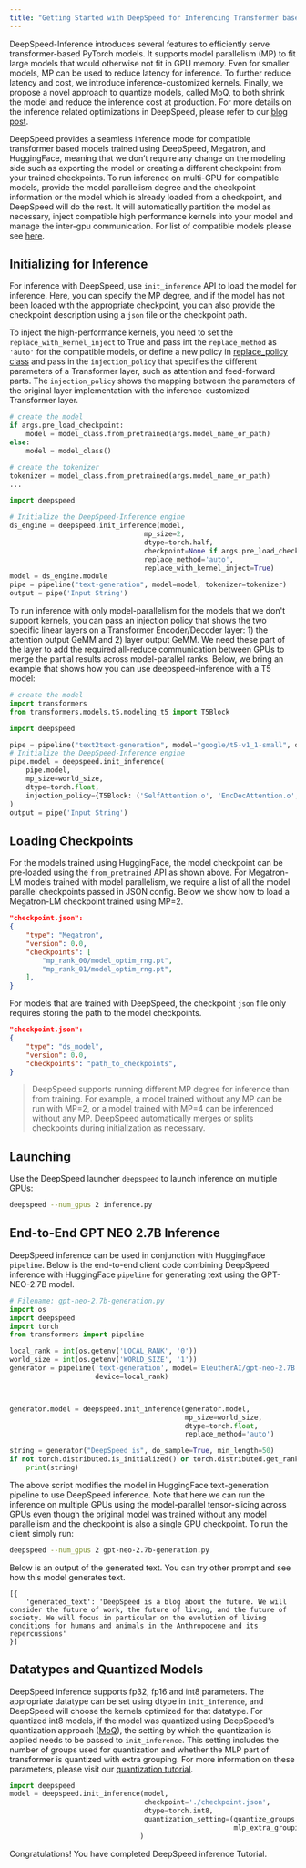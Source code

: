 ```yaml
---
title: "Getting Started with DeepSpeed for Inferencing Transformer based Models"
---
```


DeepSpeed-Inference introduces several features to efficiently serve transformer-based PyTorch models. It supports model parallelism (MP) to fit large models that would otherwise not fit in GPU memory. Even for smaller models, MP can be used to reduce latency for inference. To further reduce latency and cost, we introduce inference-customized kernels. Finally, we propose a novel approach to quantize models, called MoQ, to both shrink the model and reduce the inference cost at production. For more details on the inference related optimizations in DeepSpeed, please refer to our [blog post](https://www.microsoft.com/en-us/research/blog/deepspeed-accelerating-large-scale-model-inference-and-training-via-system-optimizations-and-compression/).

DeepSpeed provides a seamless inference mode for compatible transformer based models trained using DeepSpeed, Megatron, and HuggingFace, meaning that we don’t require any change on the modeling side such as exporting the model or creating a different checkpoint from your trained checkpoints. To run inference on multi-GPU for compatible models, provide the model parallelism degree and the checkpoint information or the model which is already loaded from a checkpoint, and DeepSpeed will do the rest. It will automatically partition the model as necessary, inject compatible high performance kernels into your model and manage the inter-gpu communication. For list of compatible models please see [here](https://github.com/microsoft/DeepSpeed/blob/master/deepspeed/module_inject/replace_policy.py).

## Initializing for Inference

For inference with DeepSpeed, use `init_inference` API to load the model for inference. Here, you can specify the MP degree, and if the model has not been loaded with the appropriate checkpoint, you can also provide the checkpoint description using a `json` file or the checkpoint path.

To inject the high-performance kernels, you need to set the `replace_with_kernel_inject` to True and pass int the `replace_method` as `'auto'` for the compatible models, or define a new policy in [replace_policy class](https://github.com/microsoft/DeepSpeed/blob/master/deepspeed/module_inject/replace_policy.py) and pass in the `injection_policy` that specifies the different parameters of a Transformer layer, such as attention and feed-forward parts. The `injection_policy` shows the mapping between the parameters of the original layer implementation with the inference-customized Transformer layer.

```python
# create the model
if args.pre_load_checkpoint:
    model = model_class.from_pretrained(args.model_name_or_path)
else:
    model = model_class()

# create the tokenizer
tokenizer = model_class.from_pretrained(args.model_name_or_path)
...

import deepspeed

# Initialize the DeepSpeed-Inference engine
ds_engine = deepspeed.init_inference(model,
                                 mp_size=2,
                                 dtype=torch.half,
                                 checkpoint=None if args.pre_load_checkpoint else args.checkpoint_json,
                                 replace_method='auto',
                                 replace_with_kernel_inject=True)
model = ds_engine.module
pipe = pipeline("text-generation", model=model, tokenizer=tokenizer)
output = pipe('Input String')
```

To run inference with only model-parallelism for the models that we don't support kernels, you can pass an injection policy that shows the two specific linear layers on a Transformer Encoder/Decoder layer: 1) the attention output GeMM and 2) layer output GeMM. We need these part of the layer to add the required all-reduce communication between GPUs to merge the partial results across model-parallel ranks. Below, we bring an example that shows how you can use deepspeed-inference with a T5 model:


```python
# create the model
import transformers
from transformers.models.t5.modeling_t5 import T5Block

import deepspeed

pipe = pipeline("text2text-generation", model="google/t5-v1_1-small", device=local_rank)
# Initialize the DeepSpeed-Inference engine
pipe.model = deepspeed.init_inference(
    pipe.model,
    mp_size=world_size,
    dtype=torch.float,
    injection_policy={T5Block: ('SelfAttention.o', 'EncDecAttention.o', 'DenseReluDense.wo')}
)
output = pipe('Input String')
```

## Loading Checkpoints

For the models trained using HuggingFace, the model checkpoint can be pre-loaded using the `from_pretrained` API as shown above. For Megatron-LM models trained with model parallelism, we require a list of all the model parallel checkpoints passed in JSON config. Below we show how to load a Megatron-LM checkpoint trained using MP=2.

```json
"checkpoint.json":
{
    "type": "Megatron",
    "version": 0.0,
    "checkpoints": [
        "mp_rank_00/model_optim_rng.pt",
        "mp_rank_01/model_optim_rng.pt",
    ],
}
```
For models that are trained with DeepSpeed, the checkpoint `json` file only requires storing the path to the model checkpoints.
```json
"checkpoint.json":
{
    "type": "ds_model",
    "version": 0.0,
    "checkpoints": "path_to_checkpoints",
}
```

> DeepSpeed supports running different MP degree for inference than from training. For example, a model trained without any MP can be run with MP=2, or a model trained with MP=4 can be inferenced without any MP. DeepSpeed automatically merges or splits checkpoints during initialization as necessary.

## Launching

Use the DeepSpeed launcher `deepspeed` to launch inference on multiple GPUs:

```bash
deepspeed --num_gpus 2 inference.py
```

## End-to-End GPT NEO 2.7B Inference

DeepSpeed inference can be used in conjunction with HuggingFace `pipeline`. Below is the end-to-end client code combining DeepSpeed inference with HuggingFace `pipeline` for generating text using the GPT-NEO-2.7B model.

```python
# Filename: gpt-neo-2.7b-generation.py
import os
import deepspeed
import torch
from transformers import pipeline

local_rank = int(os.getenv('LOCAL_RANK', '0'))
world_size = int(os.getenv('WORLD_SIZE', '1'))
generator = pipeline('text-generation', model='EleutherAI/gpt-neo-2.7B',
                     device=local_rank)



generator.model = deepspeed.init_inference(generator.model,
                                           mp_size=world_size,
                                           dtype=torch.float,
                                           replace_method='auto')

string = generator("DeepSpeed is", do_sample=True, min_length=50)
if not torch.distributed.is_initialized() or torch.distributed.get_rank() == 0:
    print(string)

```
The above script modifies the model in HuggingFace text-generation pipeline to use DeepSpeed inference. Note that here we can run the inference on multiple GPUs using the model-parallel tensor-slicing across GPUs even though the original model was trained without any model parallelism and the checkpoint is also a single GPU checkpoint. To run the client simply run:

```bash
deepspeed --num_gpus 2 gpt-neo-2.7b-generation.py
```
Below is an output of the generated text.  You can try other prompt and see how this model generates text.

```log
[{
    'generated_text': 'DeepSpeed is a blog about the future. We will consider the future of work, the future of living, and the future of society. We will focus in particular on the evolution of living conditions for humans and animals in the Anthropocene and its repercussions'
}]
```

## Datatypes and Quantized Models

DeepSpeed inference supports fp32, fp16 and int8 parameters. The appropriate datatype can be set using dtype in `init_inference`, and DeepSpeed will choose the kernels optimized for that datatype. For quantized int8 models, if the model was quantized using DeepSpeed's quantization approach ([MoQ](https://www.deepspeed.ai/news/2020/05/27/MoQ.html)), the setting by which the quantization is applied needs to be passed to `init_inference`. This setting includes the number of groups used for quantization and whether the MLP part of transformer is quantized with extra grouping. For more information on these parameters, please visit our [quantization tutorial](https://www.deepspeed.ai/tutorials/MoQ-tutorial/).

```python
import deepspeed
model = deepspeed.init_inference(model,
                                 checkpoint='./checkpoint.json',
                                 dtype=torch.int8,
                                 quantization_setting=(quantize_groups,
                                                       mlp_extra_grouping)
                                )
```

Congratulations! You have completed DeepSpeed inference Tutorial.

